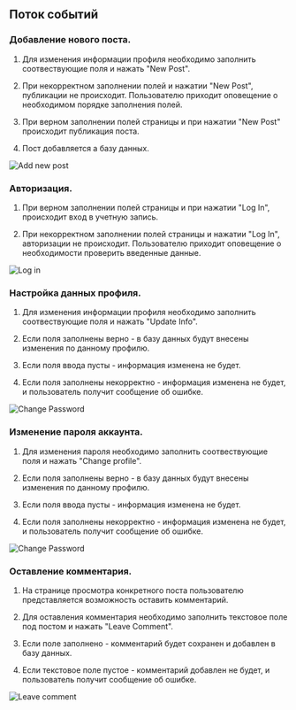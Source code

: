 ## Поток событий

### Добавление нового поста.

1. Для изменения информации профиля необходимо заполнить соотвествующие поля и нажать "New Post".

2. При некорректном заполнении полей и нажатии "New Post", публикации не происходит. Пользователю приходит оповещение о необходимом порядке заполнения полей.

3. При верном заполнении полей страницы и при нажатии "New Post" происходит публикация поста.

4. Пост добавляется а базу данных.

![Add new post](https://github.com/spacedrafter/RailsBlog/blob/master/Diagrams/Activity/Diagrams/add_new_post.jpg)

### Авторизация.

1. При верном заполнении полей страницы и при нажатии "Log In", происходит вход в учетную запись.

2. При некорректном заполнении полей страницы и нажатии "Log In", авторизации не происходит. Пользователю приходит оповещение о необходимости проверить введенные данные.

![Log in](https://github.com/spacedrafter/RailsBlog/blob/master/Diagrams/Activity/Diagrams/log_in.jpg)

### Настройка данных профиля.

1. Для изменения информации профиля необходимо заполнить соотвествующие поля и нажать "Update Info".

2. Если поля заполнены верно - в базу данных будут внесены изменения по данному профилю. 

3. Если поля ввода пусты - информация изменена не будет.

4. Если поля заполнены некорректно - информация изменена не будет, и пользователь получит сообщение об ошибке.

![Change Password](https://github.com/spacedrafter/RailsBlog/blob/master/Diagrams/Activity/Diagrams/change_profile_info.jpg) 

### Изменение пароля аккаунта.

1. Для изменения пароля необходимо заполнить соотвествующие поля и нажать "Change profile".

2. Если поля заполнены верно - в базу данных будут внесены изменения по данному профилю. 

3. Если поля ввода пусты - информация изменена не будет.

4. Если поля заполнены некорректно - информация изменена не будет, и пользователь получит сообщение об ошибке.

![Change Password](https://github.com/spacedrafter/RailsBlog/blob/master/Diagrams/Activity/Diagrams/change_password.jpg) 

### Оставление комментария.

1. На странице просмотра конкретного поста пользователю представляется возможность оставить комментарий.

2. Для оставления комментария необходимо заполнить текстовое поле под постом и нажать "Leave Comment".

3. Если поле заполнено - комментарий будет сохранен и добавлен в базу данных.

4. Если текстовое поле пустое - комментарий добавлен не будет, и пользователь получит сообщение об ошибке.

![Leave comment](https://github.com/spacedrafter/RailsBlog/blob/master/Diagrams/Activity/Diagrams/leave_comment.jpg)

